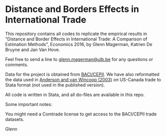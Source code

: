 # Distance and Borders Effects in International Trade

This repository contains all codes to replicate the empirical results in "Distance and Border Effects in International Trade: A Comparison of Estimation Methods", Economics 2016, by Glenn Magerman, Katrien De Bruyne and Jan Van Hove.

Feel free to send a line to glenn.magerman@ulb.be for any questions or comments.

Data for the project is obtained from [BACI/CEPII](http://www.cepii.fr/cepii/en/bdd_modele/presentation.asp?id=1).
We have also reformatted the data used in [Anderson and van Wincoop (2003)](https://www.aeaweb.org/articles?id=10.1257/000282803321455214) on US-Canada trade to Stata format (not used in the published version).

All code is written in Stata, and all do-files are available in this repo. 

Some important notes:

You might need a Comtrade license to get access to the BACI/CEPII trade datasets.

Glenn
